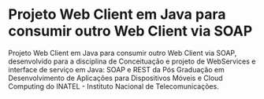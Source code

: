 # Projeto Web Client em Java para consumir outro Web Client via SOAP

Projeto Web Client em Java para consumir outro Web Client via SOAP, desenvolvido para a disciplina de Conceituação e projeto de WebServices e interface de serviço em Java: SOAP e REST da Pós Graduação em Desenvolvimento de Aplicações para Dispositivos Móveis e Cloud Computing do INATEL - Instituto Nacional de Telecomunicações.